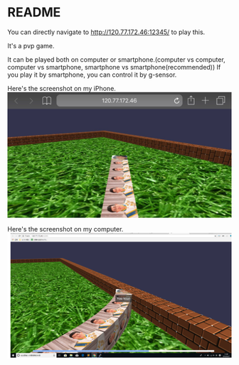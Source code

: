 # README

You can directly navigate to http://120.77.172.46:12345/ to play this.

It's a pvp game.

It can be played both on computer or smartphone.(computer vs computer, computer vs smartphone, smartphone vs smartphone(recommended)) If you play it by smartphone, you can control it by g-sensor.

Here's the screenshot on my iPhone.
![phone](screenshots/phone.jpg)

Here's the screenshot on my computer.
![computer](screenshots/computer.png)
